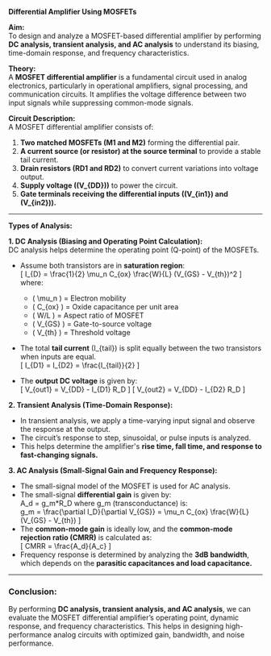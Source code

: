 **Differential Amplifier Using MOSFETs**  

**Aim:**  
To design and analyze a MOSFET-based differential amplifier by performing **DC analysis, transient analysis, and AC analysis** to understand its biasing, time-domain response, and frequency characteristics.


**Theory:**  
A **MOSFET differential amplifier** is a fundamental circuit used in analog electronics, particularly in operational amplifiers, signal processing, and communication circuits. It amplifies the voltage difference between two input signals while suppressing common-mode signals.


**Circuit Description:**  
A MOSFET differential amplifier consists of:  
1. **Two matched MOSFETs (M1 and M2)** forming the differential pair.  
2. **A current source (or resistor) at the source terminal** to provide a stable tail current.  
3. **Drain resistors (RD1 and RD2)** to convert current variations into voltage output.  
4. **Supply voltage (\(V_{DD}\))** to power the circuit.  
5. **Gate terminals receiving the differential inputs (\(V_{in1}\) and \(V_{in2}\)).**  

---

**Types of Analysis:**

**1. DC Analysis (Biasing and Operating Point Calculation):**  
DC analysis helps determine the operating point (Q-point) of the MOSFETs.  
- Assume both transistors are in **saturation region**:  
  \[
  I_{D} = \frac{1}{2} \mu_n C_{ox} \frac{W}{L} (V_{GS} - V_{th})^2
  \]
  where:  
  - \( \mu_n \) = Electron mobility  
  - \( C_{ox} \) = Oxide capacitance per unit area  
  - \( W/L \) = Aspect ratio of MOSFET  
  - \( V_{GS} \) = Gate-to-source voltage  
  - \( V_{th} \) = Threshold voltage  

- The total **tail current** \(I_{tail}\) is split equally between the two transistors when inputs are equal.  
  \[
  I_{D1} = I_{D2} = \frac{I_{tail}}{2}
  \]
- The **output DC voltage** is given by:  
  \[
  V_{out1} = V_{DD} - I_{D1} R_D
  \]
  \[
  V_{out2} = V_{DD} - I_{D2} R_D
  \]

**2. Transient Analysis (Time-Domain Response):**  
- In transient analysis, we apply a time-varying input signal and observe the response at the output.  
- The circuit’s response to step, sinusoidal, or pulse inputs is analyzed.  
- This helps determine the amplifier's **rise time, fall time, and response to fast-changing signals.**  

**3. AC Analysis (Small-Signal Gain and Frequency Response):**  
- The small-signal model of the MOSFET is used for AC analysis.  
- The small-signal **differential gain** is given by:  
  A_d = g_m*R_D
  where g_m (transconductance) is:  
  g_m = \frac{\partial I_D}{\partial V_{GS}} = \mu_n C_{ox} \frac{W}{L} (V_{GS} - V_{th})
  \]
- The **common-mode gain** is ideally low, and the **common-mode rejection ratio (CMRR)** is calculated as:  
  \[
  CMRR = \frac{A_d}{A_c}
  \]
- Frequency response is determined by analyzing the **3dB bandwidth**, which depends on the **parasitic capacitances and load capacitance.**

---

### **Conclusion:**  
By performing **DC analysis, transient analysis, and AC analysis**, we can evaluate the MOSFET differential amplifier’s operating point, dynamic response, and frequency characteristics. This helps in designing high-performance analog circuits with optimized gain, bandwidth, and noise performance.
